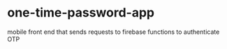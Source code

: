 # one-time-password-app
mobile front end that sends requests to firebase functions to authenticate OTP
